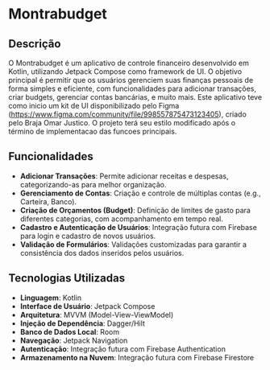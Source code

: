 # Montrabudget

## Descrição
O Montrabudget é um aplicativo de controle financeiro desenvolvido em Kotlin, utilizando Jetpack Compose como framework de UI. O objetivo principal é permitir que os usuários gerenciem suas finanças pessoais de forma simples e eficiente, com funcionalidades para adicionar transações, criar budgets, gerenciar contas bancárias, e muito mais.
Este aplicativo teve como inicio um kit de UI disponibilizado pelo Figma (https://www.figma.com/community/file/998557875473123405), criado pelo Braja Omar Justico.
O projeto terá seu estilo modificado após o término de implementacao das funcoes principais.

## Funcionalidades
- **Adicionar Transações**: Permite adicionar receitas e despesas, categorizando-as para melhor organização.
- **Gerenciamento de Contas**: Criação e controle de múltiplas contas (e.g., Carteira, Banco).
- **Criação de Orçamentos (Budget)**: Definição de limites de gasto para diferentes categorias, com acompanhamento em tempo real.
- **Cadastro e Autenticação de Usuários**: Integração futura com Firebase para login e cadastro de novos usuários.
- **Validação de Formulários**: Validações customizadas para garantir a consistência dos dados inseridos pelos usuários.

## Tecnologias Utilizadas
- **Linguagem**: Kotlin
- **Interface de Usuário**: Jetpack Compose
- **Arquitetura**: MVVM (Model-View-ViewModel)
- **Injeção de Dependência**: Dagger/Hilt
- **Banco de Dados Local**: Room
- **Navegação**: Jetpack Navigation
- **Autenticação**: Integração futura com Firebase Authentication
- **Armazenamento na Nuvem**: Integração futura com Firebase Firestore
